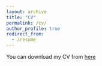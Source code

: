 ```yaml
---
layout: archive
title: "CV"
permalink: /cv/
author_profile: true
redirect_from:
  - /resume
---
```


You can download my CV from [here](/files/CV_Nov.pdf)
